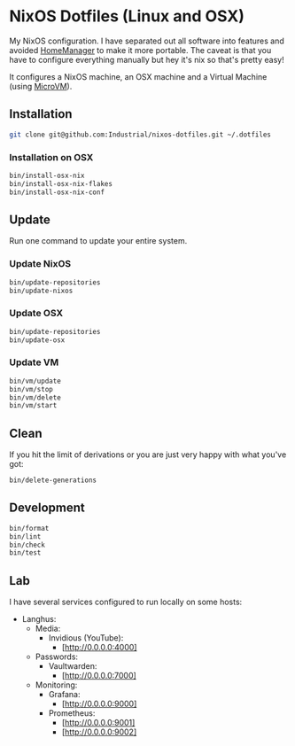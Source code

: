 # NixOS Dotfiles (Linux and OSX)

My NixOS configuration. I have separated out all software into features and
avoided [HomeManager](https://github.com/nix-community/home-manager) to make it
more portable. The caveat is that you have to configure everything manually but
hey it's nix so that's pretty easy!

It configures a NixOS machine, an OSX machine and a Virtual Machine (using
[MicroVM](https://github.com/astro/microvm.nix)).

## Installation

```bash
git clone git@github.com:Industrial/nixos-dotfiles.git ~/.dotfiles
```

### Installation on OSX

```bash
bin/install-osx-nix
bin/install-osx-nix-flakes
bin/install-osx-nix-conf
```

## Update

Run one command to update your entire system.

### Update NixOS

```bash
bin/update-repositories
bin/update-nixos
```

### Update OSX

```bash
bin/update-repositories
bin/update-osx
```

### Update VM

```bash
bin/vm/update
bin/vm/stop
bin/vm/delete
bin/vm/start
```

## Clean

If you hit the limit of derivations or you are just very happy with what you've
got:

```bash
bin/delete-generations
```

## Development

```bash
bin/format
bin/lint
bin/check
bin/test
```

## Lab

I have several services configured to run locally on some hosts:

- Langhus:
  - Media:
    - Invidious (YouTube):
      - [http://0.0.0.0:4000]
  - Passwords:
    - Vaultwarden:
      - [http://0.0.0.0:7000]
  - Monitoring:
    - Grafana:
      - [http://0.0.0.0:9000]
    - Prometheus:
      - [http://0.0.0.0:9001]
      - [http://0.0.0.0:9002]
